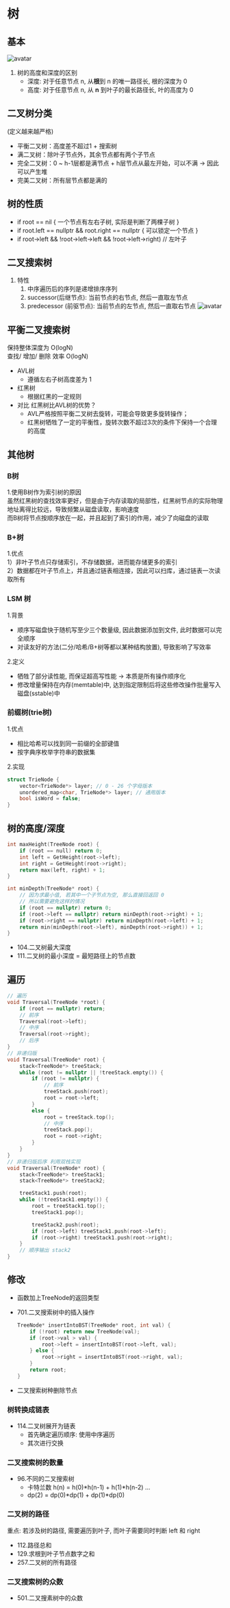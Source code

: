 # 树

## 基本

![avatar](picture/tree_terms.png)

1. 树的高度和深度的区别
    - 深度: 对于任意节点 n, 从**根**到 n 的唯一路径长, 根的深度为 0
    - 高度: 对于任意节点 n, 从 **n** 到叶子的最长路径长, 叶的高度为 0

## 二叉树分类

(定义越来越严格)  

- 平衡二叉树：高度差不超过1 + 搜索树  
- 满二叉树：除叶子节点外，其余节点都有两个子节点  
- 完全二叉树：0 ~ h-1层都是满节点 + h层节点从最左开始，可以不满 -> 因此可以产生堆  
- 完美二叉树：所有层节点都是满的  

## 树的性质

- if root == nil { 一个节点有左右子树, 实际是判断了两棵子树 }
- if root.left == nullptr && root.right == nullptr { 可以锁定一个节点 }
- if root->left && !root->left->left && !root->left->right) // 左叶子

## 二叉搜索树

1. 特性
    1. 中序遍历后的序列是递增排序序列
    2. successor(后继节点): 当前节点的右节点, 然后一直取左节点
    3. predecessor (前驱节点): 当前节点的左节点, 然后一直取右节点
    ![avatar](picture/tree_search.png)

## 平衡二叉搜索树

保持整体深度为 O(logN)  
查找/ 增加/ 删除 效率 O(logN)

- AVL树
  - 遵循左右子树高度差为 1
- 红黑树
  - 根据红黑的一定规则
- 对比 红黑树比AVL树的优势？  
  - AVL严格按照平衡二叉树去旋转，可能会导致更多旋转操作；  
  - 红黑树牺牲了一定的平衡性，旋转次数不超过3次的条件下保持一个合理的高度

## 其他树

### B树

1.使用B树作为索引树的原因  
虽然红黑树的查找效率更好，但是由于内存读取的局部性，红黑树节点的实际物理地址离得比较远，导致频繁从磁盘读取，影响速度  
而B树将节点按顺序放在一起，并且起到了索引的作用，减少了向磁盘的读取  

### B+树

1.优点  
1）非叶子节点只存储索引，不存储数据，进而能存储更多的索引  
2）数据都在叶子节点上，并且通过链表相连接，因此可以扫库，通过链表一次读取所有

### LSM 树

1.背景  

- 顺序写磁盘快于随机写至少三个数量级, 因此数据添加到文件, 此时数据可以完全顺序
- 对读友好的方法(二分/哈希/B+树等都以某种结构放置), 导致影响了写效率

2.定义

- 牺牲了部分读性能, 而保证超高写性能 -> 本质是所有操作顺序化
- 修改增量保持在内存(memtable)中, 达到指定限制后将这些修改操作批量写入磁盘(sstable)中

### 前缀树(trie树)

1.优点  

- 相比哈希可以找到同一前缀的全部键值
- 按字典序枚举字符串的数据集

2.实现

```c++
struct TrieNode {
    vector<TrieNode*> layer; // 0 - 26 个字母版本
    unordered_map<char, TrieNode*> layer; // 通用版本
    bool isWord = false;
}
```

## 树的高度/深度

```c
int maxHeight(TreeNode root) {
    if (root == null) return 0;
    int left = GetHeight(root->left);
    int right = GetHeight(root->right);
    return max(left, right) + 1;
}

int minDepth(TreeNode* root) {
    // 因为求最小值, 若其中一个子节点为空, 那么直接回返回 0
    // 所以需要避免这样的情况
    if (root == nullptr) return 0;
    if (root->left == nullptr) return minDepth(root->right) + 1;
    if (root->right == nullptr) return minDepth(root->left) + 1;
    return min(minDepth(root->left), minDepth(root->right)) + 1;
}
```

- 104.二叉树最大深度
- 111.二叉树的最小深度 = 最短路径上的节点数

## 遍历

```c
// 遍历
void Traversal(TreeNode *root) {
    if (root == nullptr) return;
    // 前序
    Traversal(root->left);
    // 中序
    Traversal(root->right);
    // 后序
}
// 非递归版
void Traversal(TreeNode* root) {
    stack<TreeNode*> treeStack;
    while (root != nullptr || !treeStack.empty()) {
        if (root != nullptr) {
            // 前序
            treeStack.push(root);
            root = root->left;
        }
        else {
            root = treeStack.top();
            // 中序
            treeStack.pop();
            root = root->right;
        }
    }
}
// 非递归版后序 利用双栈实现
void Traversal(TreeNode* root) {
    stack<TreeNode*> treeStack1;
    stack<TreeNode*> treeStack2;

    treeStack1.push(root);
    while (!treeStack1.empty()) {
        root = treeStack1.top();
        treeStack1.pop();

        treeStack2.push(root);
        if (root->left) treeStack1.push(root->left);
        if (root->right) treeStack1.push(root->right);
    }
    // 顺序输出 stack2
}
```

## 修改

- 函数加上TreeNode的返回类型
- 701.二叉搜索树中的插入操作

    ```c++
    TreeNode* insertIntoBST(TreeNode* root, int val) {
        if (!root) return new TreeNode(val);
        if (root->val > val) {
            root->left = insertIntoBST(root->left, val);
        } else {
            root->right = insertIntoBST(root->right, val);
        }
        return root;
    }
    ```

- 二叉搜索树种删除节点

### 树转换成链表

- 114.二叉树展开为链表
  - 首先确定遍历顺序: 使用中序遍历
  - 其次进行交换

### 二叉搜索树的数量

- 96.不同的二叉搜索树
  - 卡特兰数 h(n) = h(0)\*h(n-1) + h(1)\*h(n-2) ...
  - dp(2) = dp(0)\*dp(1) + dp(1)\*dp(0)

### 二叉树的路径

重点: 若涉及树的路径, 需要遍历到叶子, 而叶子需要同时判断 left 和 right

- 112.路径总和
- 129.求根到叶子节点数字之和
- 257.二叉树的所有路径

### 二叉搜索树的众数

- 501.二叉搜素树中的众数
